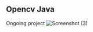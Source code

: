 ## Opencv Java
Ongoing project
![Screenshot (3)](https://github.com/ayaanlehashi11/FaceRecognition/assets/91608871/f1d724a8-8c1e-4d1b-a762-3c0d99b2b8b4)
